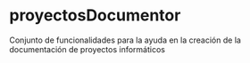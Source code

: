 # proyectosDocumentor
Conjunto de funcionalidades para la ayuda en la creación de la documentación de proyectos informáticos
